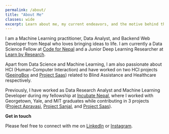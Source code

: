 ```yaml
---
permalink: /about/
title: "About Me"
classes: wide
excerpt: Learn about me, my current endeavors, and the motive behind this personal blog.
---
```



I am a Machine Learning practitioner, Data Analyst, and Backend Web Developer from Nepal who loves bringing ideas to life. I am currently a Data Science Fellow at [Code for Nepal](https://codefornepal.org/) and a Junior Deep Learning Researcher at [Learn by Research](https://in.linkedin.com/company/learnbyresearch).

Apart from Data Science and Machine Learning, I am also passionate about HCI (Human-Computer Interaction) and have worked on two HCI projects ([SeeingBox](https://github.com/dhaydoo/SeeingBox) and [Project Saas](https://projectsaas.info)) related to Blind Assistance and Healthcare respectively.

Previously, I have worked as Data Research Analyst and Machine Learning Developer during my fellowship at [Incubate Nepal](https://incubatenepal.com/), where I worked with Georgetown, Yale, and MIT graduates while contributing in 3 projects ([Project Apravasi](https://www.instagram.com/p/CgnopvSoLP9/), [Project Sanjal](https://nsuman.github.io/SanzalWeb), and [Project Saas](https://projectsaas.info/)).


**Get in touch**

Please feel free to connect with me on [LinkedIn](https://www.linkedin.com/in/ayushrajdahal) or [Instagram](https://instagram.com/ayushrajdahal).